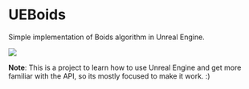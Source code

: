 # UEBoids

Simple implementation of Boids algorithm in Unreal Engine.

![](Images/20210307_ueboids.gif)

**Note**: This is a project to learn how to use Unreal Engine and get more familiar with the API, so its mostly focused to make it work. :)
